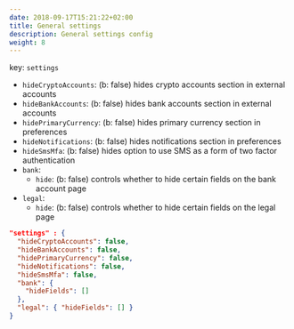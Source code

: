 ```yaml
---
date: 2018-09-17T15:21:22+02:00
title: General settings
description: General settings config
weight: 8
---
```


key: `settings`

- `hideCryptoAccounts`: (b: false) hides crypto accounts section in external accounts
- `hideBankAccounts`: (b: false) hides bank accounts section in external accounts
- `hidePrimaryCurrency`: (b: false) hides primary currency section in preferences
- `hideNotifications`: (b: false) hides notifications section in preferences
- `hideSmsMfa`: (b: false) hides option to use SMS as a form of two factor authentication
- `bank`:
  - `hide`: (b: false) controls whether to hide certain fields on the bank account page
- `legal`:
  - `hide`: (b: false) controls whether to hide certain fields on the legal page

```json
"settings" : {
  "hideCryptoAccounts": false,
  "hideBankAccounts": false,
  "hidePrimaryCurrency": false,
  "hideNotifications": false,
  "hideSmsMfa": false,
  "bank": {
    "hideFields": []
  },
  "legal": { "hideFields": [] }
}
```
